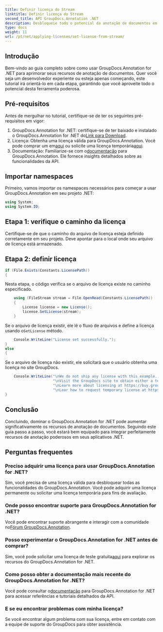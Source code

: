 ```yaml
---
title: Definir licença do Stream
linktitle: Definir licença do Stream
second_title: API GroupDocs.Annotation .NET
description: Desbloqueie todo o potencial da anotação de documentos em .NET com GroupDocs.Annotation. Siga nosso guia passo a passo para uma integração perfeita.
type: docs
weight: 11
url: /pt/net/applying-licenses/set-license-from-stream/
---
```

## Introdução
Bem-vindo ao guia completo sobre como usar GroupDocs.Annotation for .NET para aprimorar seus recursos de anotação de documentos. Quer você seja um desenvolvedor experiente ou esteja apenas começando, este tutorial irá orientá-lo em cada etapa, garantindo que você aproveite todo o potencial desta ferramenta poderosa.
## Pré-requisitos
Antes de mergulhar no tutorial, certifique-se de ter os seguintes pré-requisitos em vigor:
1.  GroupDocs.Annotation for .NET: certifique-se de ter baixado e instalado o GroupDocs.Annotation for .NET do[Link para Download](https://releases.groupdocs.com/annotation/net/).
2.  Licença: Obtenha uma licença válida para GroupDocs.Annotation. Você pode comprar um em[aqui](https://purchase.groupdocs.com/buy) ou solicite uma licença temporária[aqui](https://purchase.groupdocs.com/temporary-license/).
3.  Documentação: Familiarize-se com o[documentação](https://reference.groupdocs.com/annotation/net/) para GroupDocs.Annotation. Ele fornece insights detalhados sobre as funcionalidades da API.

## Importar namespaces
Primeiro, vamos importar os namespaces necessários para começar a usar GroupDocs.Annotation em seu projeto .NET:
```csharp
using System;
using System.IO;
```

## Etapa 1: verifique o caminho da licença
Certifique-se de que o caminho do arquivo de licença esteja definido corretamente em seu projeto. Deve apontar para o local onde seu arquivo de licença está armazenado.
## Etapa 2: definir licença
```csharp
if (File.Exists(Constants.LicensePath))
{
```
Nesta etapa, o código verifica se o arquivo de licença existe no caminho especificado.
```csharp
    using (FileStream stream = File.OpenRead(Constants.LicensePath))
    {
        License license = new License();
        license.SetLicense(stream);
    }
```
 Se o arquivo de licença existir, ele lê o fluxo de arquivos e define a licença usando o`SetLicense` método.
```csharp
    Console.WriteLine("License set successfully.");
}
else
{
```
Se o arquivo de licença não existir, ele solicitará que o usuário obtenha uma licença no site GroupDocs.
```csharp
    Console.WriteLine("\nWe do not ship any license with this example. " +
                      "\nVisit the GroupDocs site to obtain either a temporary or permanent license. " +
                      "\nLearn more about licensing at https://buy.groupdocs.com/faqs/licensing. " +
                      "\nLear how to request temporary license at https://buy.groupdocs.com/temporary-license.");
}
```

## Conclusão
Concluindo, dominar o GroupDocs.Annotation for .NET pode aumentar significativamente os recursos de anotação de documentos. Seguindo este guia passo a passo, você estará bem equipado para integrar perfeitamente recursos de anotação poderosos em seus aplicativos .NET.
## Perguntas frequentes
### Preciso adquirir uma licença para usar GroupDocs.Annotation for .NET?
Sim, você precisa de uma licença válida para desbloquear todas as funcionalidades do GroupDocs.Annotation. Você pode adquirir uma licença permanente ou solicitar uma licença temporária para fins de avaliação.
### Onde posso encontrar suporte para GroupDocs.Annotation for .NET?
 Você pode encontrar suporte abrangente e interagir com a comunidade no[Fórum GroupDocs.Annotation](https://forum.groupdocs.com/c/annotation/10).
### Posso experimentar o GroupDocs.Annotation for .NET antes de comprar?
 Sim, você pode solicitar uma licença de teste gratuita[aqui](https://releases.groupdocs.com/) para explorar os recursos do GroupDocs.Annotation for .NET.
### Como posso obter a documentação mais recente do GroupDocs.Annotation for .NET?
 Você pode consultar o[documentação](https://reference.groupdocs.com/annotation/net/) para GroupDocs.Annotation for .NET para acessar referências e tutoriais detalhados da API.
### E se eu encontrar problemas com minha licença?
Se você encontrar algum problema com sua licença, entre em contato com a equipe de suporte do GroupDocs para obter assistência.